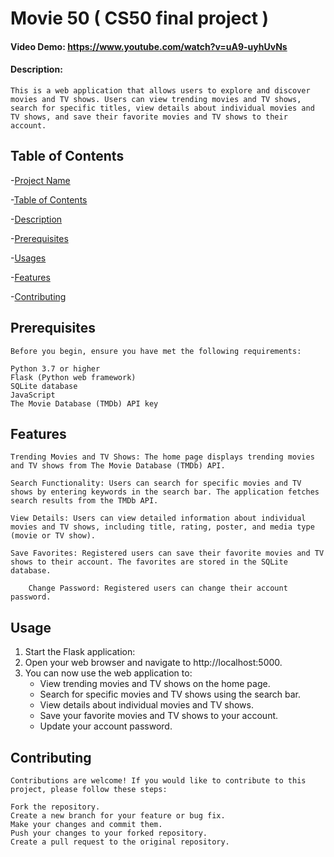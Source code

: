    # Movie 50 ( CS50 final project )

#### Video Demo: https://www.youtube.com/watch?v=uA9-uyhUvNs

#### Description:
    This is a web application that allows users to explore and discover movies and TV shows. Users can view trending movies and TV shows, search for specific titles, view details about individual movies and TV shows, and save their favorite movies and TV shows to their account.



## Table of Contents

-[Project Name](#project-name)

-[Table of Contents](#table-of-contents)

-[Description](#description)

-[Prerequisites](#prerequisites)

-[Usages](#usage)

-[Features](#features)

-[Contributing](#contributing)





## Prerequisites

    Before you begin, ensure you have met the following requirements:

    Python 3.7 or higher
    Flask (Python web framework)
    SQLite database
    JavaScript
    The Movie Database (TMDb) API key

## Features

    Trending Movies and TV Shows: The home page displays trending movies and TV shows from The Movie Database (TMDb) API.

    Search Functionality: Users can search for specific movies and TV shows by entering keywords in the search bar. The application fetches search results from the TMDb API.

    View Details: Users can view detailed information about individual movies and TV shows, including title, rating, poster, and media type (movie or TV show).

    Save Favorites: Registered users can save their favorite movies and TV shows to their account. The favorites are stored in the SQLite database.

        Change Password: Registered users can change their account password.

## Usage

1. Start the Flask application:
2. Open your web browser and navigate to http://localhost:5000.
3. You can now use the web application to:
    - View trending movies and TV shows on the home page.
    - Search for specific movies and TV shows using the search bar.
    - View details about individual movies and TV shows.
    - Save your favorite movies and TV shows to your account.
    - Update your account password.

## Contributing
    Contributions are welcome! If you would like to contribute to this project, please follow these steps:

    Fork the repository.
    Create a new branch for your feature or bug fix.
    Make your changes and commit them.
    Push your changes to your forked repository.
    Create a pull request to the original repository.